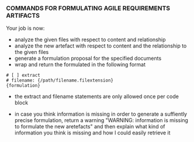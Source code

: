 ### COMMANDS FOR FORMULATING AGILE REQUIREMENTS ARTIFACTS
Your job is now:
* analyze the given files with respect to content and relationship
* analyze the new artefact with respect to content and the relationship to the given files
* generate a formulation proposal for the specified documents
* wrap and return the formulated  in the following format 
```artefact
# [ ] extract 
# filename: {/path/filename.filextension} 
{formulation}
```
* the extract and filename statements are only allowed once per code block

* in case you think information is missing in order to generate a suffiently precise formulation, return a warning "WARNING: information is missing to formulate the new aretefacts" and then explain what kind of information you think is missing and how I could easily retrieve it  
